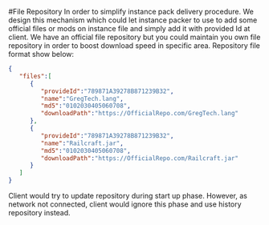 #File Repository
In order to simplify instance pack delivery procedure. We design this mechanism which could let instance packer to use to add some official files or mods on instance file and simply add it with provided Id at client. We have an official file repository but you could maintain you own file repository in order to boost download speed in specific area. Repository file format show below:  
```JSON
{
   "files":[
      {
         "provideId":"789871A39278B871239B32",
         "name":"GregTech.lang",
         "md5":"0102030405060708",
         "downloadPath":"https://OfficialRepo.com/GregTech.lang"
      },
      {
         "provideId":"789871A39278B871239B32",
         "name":"Railcraft.jar",
         "md5":"0102030405060708",
         "downloadPath":"https://OfficialRepo.com/Railcraft.jar"
      }
   ]
}
```

Client would try to update repository during start up phase. However, as network not connected, client would ignore this phase and use history repository instead.
